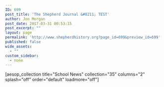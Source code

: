 ```yaml
---
ID: 699
post_title: 'The Shepherd Journal &#8211; TEST'
author: Jon Morgan
post_date: 2017-03-31 00:53:15
post_excerpt: ""
layout: page
permalink: 'http://www.shepherdhistory.org?page_id=699&preview_id=699'
published: false
wide_assets:
  - ""
custom_sidebar:
  - none
---
```

[aesop_collection title="School News" collection="35" columns="2" splash="off" order="default" loadmore="off"]